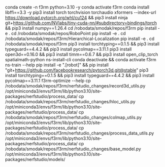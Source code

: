 conda create -n f3rm python=3.10 -y
conda activate f3rm
conda install libffi==3.3 -y
pip3 install torch torchvision torchaudio xformers --index-url https://download.pytorch.org/whl/cu124 && pip3 install ninja git+https://github.com/NVlabs/tiny-cuda-nn/#subdirectory=bindings/torch && pip3 install numpy==1.26.4
cd /robodata/smodak/repos/f3rm
pip install -e .
cd /robodata/smodak/repos/RoboPoint
pip install -e .
cd /robodata/smodak/repos/f3rm/Hierarchical-Localization
pip install -e .
cd /robodata/smodak/repos/f3rm
pip3 install torchtyping==0.1.5 && pip3 install typeguard==4.4.2 && pip3 install pycolmap==3.11.1
pip3 install open3d==0.16.0 && pip3 install timm==0.6.7 && pip3 install open_clip_torch spatialmath-python
ns-install-cli
conda deactivate && conda activate f3rm
ns-train --help
pip install -e ".[robot]" && pip install "git+https://github.com/facebookresearch/pytorch3d.git@stable"
pip3 install torchtyping==0.1.5 && pip3 install typeguard==4.4.2 && pip3 install pycolmap==3.11.1
f3rm-optimize --help
cp /robodata/smodak/repos/f3rm/nerfstudio_changes/record3d_utils.py /opt/miniconda3/envs/f3rm/lib/python3.10/site-packages/nerfstudio/process_data/
cp /robodata/smodak/repos/f3rm/nerfstudio_changes/hloc_utils.py /opt/miniconda3/envs/f3rm/lib/python3.10/site-packages/nerfstudio/process_data/
cp /robodata/smodak/repos/f3rm/nerfstudio_changes/colmap_utils.py /opt/miniconda3/envs/f3rm/lib/python3.10/site-packages/nerfstudio/process_data/
cp /robodata/smodak/repos/f3rm/nerfstudio_changes/process_data_utils.py /opt/miniconda3/envs/f3rm/lib/python3.10/site-packages/nerfstudio/process_data/
cp /robodata/smodak/repos/f3rm/nerfstudio_changes/base_model.py /opt/miniconda3/envs/f3rm/lib/python3.10/site-packages/nerfstudio/models/